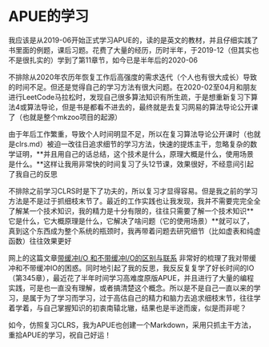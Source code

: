 # APUE的学习

我应该是从2019-06开始正式学习APUE的，读的是英文的教材，并且仔细实践了书里面的例题，课后习题。花费了大量的经历，历时半年，于2019-12（但其实也不是很扎实的）学到了第11章节，如今已是半年后的2020-06



不排除从2020年农历年恢复工作后高强度的需求迭代（个人也有很大成长）导致的时间不足。但还是觉得自己的学习方法有很大问题。在2020-02至04月和朋友进行LeetCode马拉松时，发现自己很多算法知识有所生疏，于是想重新复习下算法4或算法导论，但是书是都看不进去的，最终就是去复习网易的算法导论公开课了（也就是整个mkzoo项目的起源）



由于年后工作繁重，导致个人时间明显不足，所以在复习算法导论公开课时（也就是clrs.md）被迫一改往日追求细节的学习方法，快速的提炼主干，忽略复杂的数学证明，**并且用自己的话总结，这个技术是什么，原理大概是什么，使用场景是什么。**这样让我用非常快的时间复习了头12节课，效果很好，不经意间引起了我自己的反思



不排除之前学习CLRS时是下了功夫的，所以复习才显得容易。但是我之前的学习方法是不是过于抓细枝末节了。最近的工作实践也让我发现，我并不需要完完全全了解某一个技术知识，我的精力是十分有限的，往往只需要了解一个技术知识**它是什么，它大概原理是什么，它解决了啥问题（它的使用场景）**就可以了，真到这个东西成为整个系统的瓶颈时，我再带着问题去研究细节（比如虚表和纯虚函数）往往效果更好



网上的这篇文章[带缓冲I/O 和不带缓冲I/O的区别与联系](https://blog.csdn.net/yusiguyuan/article/details/23358913) 非常好的梳理了我对带缓冲和不带缓冲IO的困惑。同时地引起了我的反思，我反反复复学了好长时间的IO（第345章），最近花了半年时间学习高难度原版APUE，并且进行了大量的编程实践，可是也一直没有理解，或者搞清楚这个概念。所以是不是自己一直以来的学习，是属于为了学习而学习，过于高估自己的精力和脑力去追求细枝末节，往往学着学着，与自己掌握知识的初衷南辕北辙，结果也是半途而废，似是而非呢？



如今，仿照复习CLRS，我为APUE也创建一个Markdown，采用只抓主干方法，重拾APUE的学习，祝自己好运！